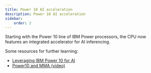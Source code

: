 ```yaml
---
title: Power 10 AI acceleration
description: Power 10 AI acceleration
sidebar:
    order: 2
---
```


Starting with the Power 10 line of IBM Power processors, the CPU now features
an integrated accelerator for AI inferencing.

Some resources for further learning:
- [Leveraging IBM Power 10 for AI](https://www.linkedin.com/pulse/leveraging-ibm-power10-ai-craig-cannon/)
- [Power10 and MMA (video)](https://www.youtube.com/watch?v=V-VU7kEatqQ)